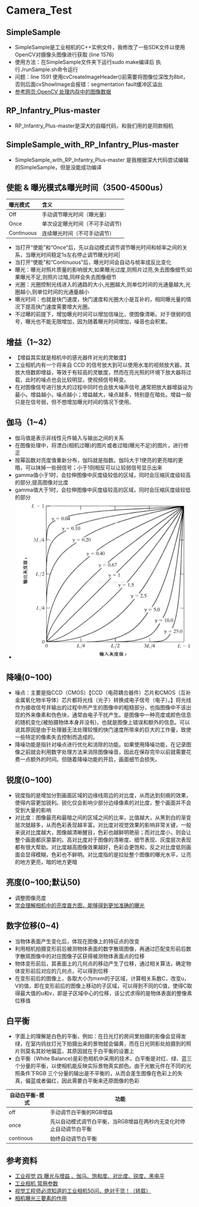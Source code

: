 # Camera_Test

## SimpleSample

- SimpleSample是工业相机的C++实例文件，我修改了一些SDK文件以使用OpenCV对摄像头图像进行获取 (line 1576)
- 使用方法：在SimpleSample文件夹下运行sudo make编译后 执行./runSample.sh命令运行
- 问题：line 1591 使用cvCreateImageHeader()前需要将图像位深改为8bit，否则后面cvShowImage会报错：segmentation fault缓冲区溢出
- [参考网页:OpenCV 处理内存中的图像数据](https://blog.csdn.net/b5w2p0/article/details/10973071)

## RP_Infantry_Plus-master

- RP_Infantry_Plus-master是深大的自瞄代码，和我们用的是同款相机

## SimpleSample_with_RP_Infantry_Plus-master

- SimpleSample_with_RP_Infantry_Plus-master 是我根据深大代码尝试编辑的SimpleSample，但是没能成功编译

## 使能 & 曝光模式&曝光时间（3500-4500us）

|曝光模式|含义|
|:-|:-|
|Off|手动调节曝光时间（曝光量）|
|Once|单次设定曝光时间（不可手动调节)|
|Continuous|连续曝光时间（不可手动调节）|

- 当打开“使能”和“Once”后，先以自动模式调节调节曝光时间和帧率之间的关系，当曝光时间稳定1s左右停止调节曝光时间|
- 当打开“使能”和“Continuous”后，曝光时间会自动与帧率成反比变化
- 曝光：曝光对照片质量的影响很大,如果曝光过度,则照片过亮,失去图像细节;如果曝光不足,则照片过暗,同样会失去图像细节
- 光圈：光圈控制光线进入的通路的大小,光圈越大,则单位时间的光通量越大,光圈越小,则单位时间的光通量越小
- 曝光时间：也就是快门速度，快门速度和光圈大小是互补的，相同曝光量的情况下提高快门速度需要增大光圈。
- 不过曝的前提下，增加曝光时间可以增加信噪比，使图像清晰。对于很弱的信号，曝光也不能无限增加，因为随着曝光时间增加，噪音也会积累。

## 增益（1~32）

- 【增益其实就是相机中的感光器件对光的灵敏度】
- 工业相机内有一个将来自 CCD 的信号放大到可以使用水准的视频放大器，其放大倍数即增益，等效于有较高的灵敏度，然而在亮光照的环境下放大器将过载，此时的噪点也会比较明显，使视频信号畸变。
- 在对图像信号进行放大的过程中同时也会放大噪声信号,通常把放大器增益设为最小。增益越小，噪点越小；增益越大，噪点越多，特别是在暗处。增益一般只是在信号弱，但不想增加曝光时间的情况下使用。

## 伽马（1~4）

- 伽马值是表示非线性元件输入与输出之间的关系
- 在图像处理中，将漂白(相机过曝)的图片或者过暗(曝光不足)的图片，进行修正
- 按幂函数对亮度值重新分布，伽玛就是指数。伽玛大于1使亮的更亮暗的更暗，可以抹掉一些弱信号；小于1则相反可以让较弱信号显示出来
- gamma值小于1时，会拉伸图像中灰度级较低的区域，同时会压缩灰度级较高的部分,提高图像对比度
- gamma值大于1时，会拉伸图像中灰度级较高的区域，同时会压缩灰度级较低的部分
- ![avatar](./伽马变换.png)

## 降噪(0~100)

- 噪点：主要是指CCD（CMOS）【CCD（电荷耦合器件）芯片和CMOS（互补金属氧化物半导体）芯片都将光线（光子）转换成电子信号（电子）。】将光线作为接收信号并输出的过程中所产生的图像中的粗糙部分，也指图像中不该出现的外来像素和伪色块，通常由电子干扰产生。是图像中一种亮度或颜色信息的随机变化(被拍摄物体本身并没有)，也就是图像上错误和额外的信息。可以说其原因是由于处理器无法处理较慢的快门速度所带来的巨大的工作量，致使一些特定的像素失去控制而造成的。
- 降噪功能是指针对噪点进行优化和消除的功能。如果使用降噪功能，在记录图像之前就会利用数字处理方法来消除图像噪音，因此在保存完毕以前就需要花费一点额外的时间。但随着降噪功能的开启，画面细节会损失。

## 锐度(0~100)

- 锐度指的是增加分割画面区域的边缘线周边的对比度，从而达到刻痕的效果，使得内容更加锐利。锐化仅会影响少部分边缘像素的对比度，整个画面并不会受到大量的影响
- 对比度：图像最亮和最暗之间的区域之间的比率，比值越大，从黑到白的渐变层次就越多，从而色彩表现越丰富。对比度对视觉效果的影响非常关键，一般来说对比度越大，图像越清晰醒目，色彩也越鲜明艳丽；而对比度小，则会让整个画面都灰蒙蒙的。高对比度对于图像的清晰度、细节表现、灰度层次表现都有很大帮助。对比度越高图像效果越好，色彩会更饱和，反之对比度低则画面会显得模糊，色彩也不鲜明。对比度指的是拉扯整个图像的曝光水平，让亮的地方更亮，暗的地方更暗

## 亮度(0~100;默认50)

- 调整图像亮度
- [学会理解相机中的亮度直方图，能够得到更加准确的曝光](http://baijiahao.baidu.com/s?id=1596739433503109140&wfr=spider&for=pc)

## 数字位移(0~4)

- 当物体表面产生变化后，体现在图像上的特征点的改变
- 利用相机拍摄变形前后被测物体表面的数字散斑图像，再通过匹配变形前后数字散斑图像中的对应图像子区获得被测物体表面点的位移
- 物体变形前后，其表面上的几何点的移动产生了位移，通过相关算法，确定物体变形前后对应的几何点，可以得到位移
- 在变形前后的图像上，各取大小为mxm的子区域，计算相关系数C，改变u，V的值，即在变形前后的图像上移动的子区域，可以得到不同的C值，使得C取得最大值的u和v，即是子区域中心的位移，该公式求得的是物体表面的整像素位移值

## 白平衡

- 字面上的理解是白色的平衡，例如：在日光灯的房间里拍摄的影像会显得发绿，在室内钨丝灯光下拍摄出来的景物就会偏黄，而在日光阴影处拍摄到的照片则莫名其妙地偏蓝，其原因就在于白平衡的设置上
- 白平衡（White Balance)是彩色相机中采用的技术，白平衡是对红、绿、蓝三个分量的平衡，以使相机能反映实际景物真实颜色。由于光敏元件在不同的光照条件下RGB 三个分量的输出是不平衡的，从而会差生图像在色彩上的失真，偏蓝或者偏红，因此需要白平衡来还原图像的色彩

|自动白平衡-模式|功能|
|-|-|
|off|手动调节白平衡的RGB增益|
|once|先以自动模式调节白平衡，当RGB增益在两秒内无变化时停止自动调节白平衡|
|continous|始终自动调节白平衡|

## 参考资料

- [工业视觉 四 曝光与增益 、伽马、饱和度、对比度、锐度、黑电平](https://blog.csdn.net/qq_20848403/article/details/81198540)
- [工业相机 常用参数](https://blog.csdn.net/caojinpei123/article/details/100877401)
- [视觉工程师必须知道的工业相机50问，绝对干货！（转载）](https://www.cnblogs.com/fredliu/p/10030455.html)
- [相机曝光三要素的作用](http://ask.zol.com.cn/x/12708932.html)
